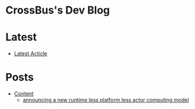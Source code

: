 # CrossBus's Dev Blog

<!--[Introduction](post/readme.md)-->

# Latest
- [Latest Acticle](post/announcing-a-new-runtime-less-platform-less-actor-computing-model.md)

# Posts
+ [Content](post/content.md)
	- [announcing a new runtime less platform less actor computing model](post/announcing-a-new-runtime-less-platform-less-actor-computing-model.md)
